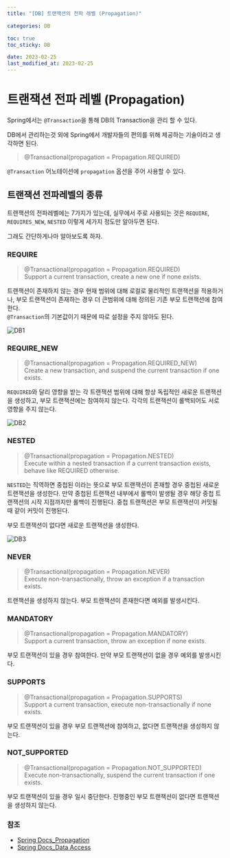 ```yaml
---
title: "[DB] 트랜잭션의 전파 레벨 (Propagation)"

categories: DB

toc: true
toc_sticky: DB

date: 2023-02-25
last_modified_at: 2023-02-25
---
```


# 트랜잭션 전파 레벨 (Propagation)

Spring에서는 `@Transaction`을 통해 DB의 Transaction을 관리 할 수 있다.

DB에서 관리하는것 외에 Spring에서 개발자들의 편의를 위해 제공하는 기술이라고 생각하면 된다.

> @Transactional(propagation = Propagation.REQUIRED)

`@Transaction` 어노테이션에 `propagation` 옵션을 주어 사용할 수 있다.

## 트랜잭션 전파레벨의 종류

트랜잭션의 전파레벨에는 7가지가 있는데, 실무에서 주로 사용되는 것은 `REQUIRE`, `REQUIRES_NEW`, `NESTED` 이렇게 세가지 정도만 알아두면 된다.

그래도 간단하게나마 알아보도록 하자.


### REQUIRE

> @Transactional(propagation = Propagation.REQUIRED)  
> Support a current transaction, create a new one if none exists.

트랜잭션이 존재하지 않는 경우 현재 범위에 대해 로컬로 물리적인 트랜잭션을 적용하거나, 부모 트랜잭션이 존재하는 경우 더 큰범위에 대해 정의된 기존 부모 트랜잭션에 참여한다.  
`@Transaction`의 기본값이기 때문에 따로 설정을 주지 않아도 된다.

![DB1]({{site.url}}//assets/image/2023/2023-02/26-DB001.png)


### REQUIRE_NEW

> @Transactional(propagation = Propagation.REQUIRED_NEW)  
> Create a new transaction, and suspend the current transaction if one exists.

`REQUIRED`와 달리 영향을 받는 각 트랜잭션 범위에 대해 항상 독립적인 새로운 트랜잭션을 생성하고, 부모 트랜잭션에는 참여하지 않는다. 각각의 트랜잭션이 롤백되어도 서로 영향을 주지 않는다.

![DB2]({{site.url}}//assets/image/2023/2023-02/26-DB002.png)


### NESTED

> @Transactional(propagation = Propagation.NESTED)  
> Execute within a nested transaction if a current transaction exists, behave like REQUIRED otherwise.

`NESTED`는 직역하면 중첩된 이라는 뜻으로 부모 트랜잭션이 존재할 경우 중첩된 새로운 트랜잭션을 생성한다. 만약 중첩된 트랜잭션 내부에서 롤백이 발생될 경우 해당 중첩 트랜잭션의 시작 지점까지만 롤백이 진행된다.
중첩 트랜잭션은 부모 트랜잭션이 커밋될 때 같이 커밋이 진행된다. 

부모 트랜잭션이 없다면 새로운 트랜잭션을 생성한다.

![DB3]({{site.url}}//assets/image/2023/2023-02/26-DB003.png)


### NEVER

> @Transactional(propagation = Propagation.NEVER)  
> Execute non-transactionally, throw an exception if a transaction exists.

트랜잭션을 생성하지 않는다. 부모 트랜잭션이 존재한다면 예외를 발생시킨다.


### MANDATORY

> @Transactional(propagation = Propagation.MANDATORY)  
> Support a current transaction, throw an exception if none exists.

부모 트랜잭션이 있을 경우 참여한다. 만약 부모 트랜잭션이 없을 경우 예외를 발생시킨다.


### SUPPORTS

> @Transactional(propagation = Propagation.SUPPORTS)  
> Support a current transaction, execute non-transactionally if none exists.

부모 트랜잭션이 있을 경우 부모 트랜잭션에 참여하고, 없다면 트랜잭션을 생성하지 않는다.


### NOT_SUPPORTED

> @Transactional(propagation = Propagation.NOT_SUPPORTED)  
> Execute non-transactionally, suspend the current transaction if one exists.

부모 트랜잭션이 있을 경우 일시 중단한다. 진행중인 부모 트랜잭션이 없다면 트랜잭션을 생성하지 않는다.


### 참조 

- [Spring Docs_Propagation](https://docs.spring.io/spring-framework/docs/current/javadoc-api/org/springframework/transaction/annotation/Propagation.html)
- [Spring Docs_Data Access](https://docs.spring.io/spring-framework/docs/current/reference/html/data-access.html#tx-propagation)